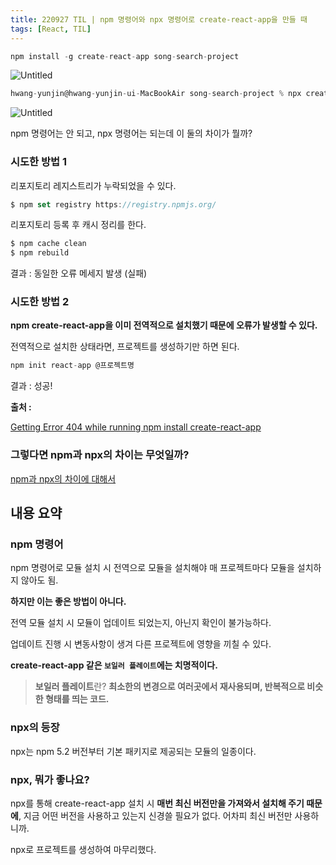 ```yaml
---
title: 220927 TIL | npm 명령어와 npx 명령어로 create-react-app을 만들 때
tags: [React, TIL]
---
```



```jsx
npm install -g create-react-app song-search-project
```

![Untitled](https://s3.us-west-2.amazonaws.com/secure.notion-static.com/19771d76-eef2-44a3-b96e-97bc727c4834/Untitled.png?X-Amz-Algorithm=AWS4-HMAC-SHA256&X-Amz-Content-Sha256=UNSIGNED-PAYLOAD&X-Amz-Credential=AKIAT73L2G45EIPT3X45%2F20221025%2Fus-west-2%2Fs3%2Faws4_request&X-Amz-Date=20221025T113412Z&X-Amz-Expires=86400&X-Amz-Signature=081b7fe5ead22254814f9e6ad4b694bb002d9d7944cb6f8fd631e377f207cafb&X-Amz-SignedHeaders=host&response-content-disposition=filename%20%3D%22Untitled.png%22&x-id=GetObject)

```jsx
hwang-yunjin@hwang-yunjin-ui-MacBookAir song-search-project % npx create-react-app song-search-project
```

![Untitled](https://s3.us-west-2.amazonaws.com/secure.notion-static.com/3104202b-93a8-4768-9e93-22c1f8f92ce7/Untitled.png?X-Amz-Algorithm=AWS4-HMAC-SHA256&X-Amz-Content-Sha256=UNSIGNED-PAYLOAD&X-Amz-Credential=AKIAT73L2G45EIPT3X45%2F20221025%2Fus-west-2%2Fs3%2Faws4_request&X-Amz-Date=20221025T113427Z&X-Amz-Expires=86400&X-Amz-Signature=1a8a96bb8876b58a7954a3426d302f67f505d0f4a34c9a32672a95accced0e44&X-Amz-SignedHeaders=host&response-content-disposition=filename%20%3D%22Untitled.png%22&x-id=GetObject)

npm 명령어는 안 되고, npx 명령어는 되는데 이 둘의 차이가 뭘까?

### 시도한 방법 1

리포지토리 레지스트리가 누락되었을 수 있다.

```jsx
$ npm set registry https://registry.npmjs.org/
```

리포지토리 등록 후 캐시 정리를 한다.

```jsx
$ npm cache clean
$ npm rebuild
```

결과 : 동일한 오류 메세지 발생 (실패)

### 시도한 방법 2

**npm create-react-app을 이미 전역적으로 설치했기 때문에 오류가 발생할 수 있다.**

전역적으로 설치한 상태라면, 프로젝트를 생성하기만 하면 된다.

```jsx
npm init react-app @프로젝트명
```

결과 : 성공!

**출처 :** 

[Getting Error 404 while running npm install create-react-app](https://stackoverflow.com/questions/54238540/getting-error-404-while-running-npm-install-create-react-app)

### 그렇다면 npm과 npx의 차이는 무엇일까?

[npm과 npx의 차이에 대해서](https://ljh86029926.gitbook.io/coding-apple-react/undefined/npm-npx)

## 내용 요약

### npm 명령어

npm 명령어로 모듈 설치 시 전역으로 모듈을 설치해야 매 프로젝트마다 모듈을 설치하지 않아도 됨.

**하지만 이는 좋은 방법이 아니다.**

전역 모듈 설치 시 모듈이 업데이트 되었는지, 아닌지 확인이 불가능하다.

업데이트 진행 시 변동사항이 생겨 다른 프로젝트에 영향을 끼칠 수 있다.

**create-react-app 같은 `보일러 플레이트`에는 치명적이다.**

> **보일러 플레이트**란?
**최소한의 변경으로 여러곳에서 재사용되며, 반복적으로 비슷한 형태를 띄는 코드.**
> 

### npx의 등장

npx는 npm 5.2 버전부터 기본 패키지로 제공되는 모듈의 일종이다.

### npx, 뭐가 좋나요?

npx를 통해 create-react-app 설치 시 **매번 최신 버전만을 가져와서 설치해 주기 때문에**, 지금 어떤 버전을 사용하고 있는지 신경쓸 필요가 없다. 어차피 최신 버전만 사용하니까.

npx로 프로젝트를 생성하여 마무리했다.